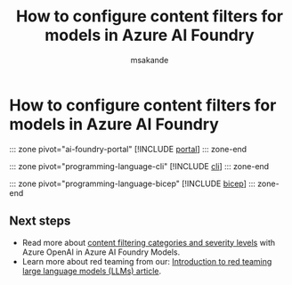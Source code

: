 ﻿---
title: 'How to configure content filters for models in Azure AI Foundry'
titleSuffix: Azure AI Foundry
description: Learn to use and configure the content filters that come with Azure AI Foundry, including getting approval for gated modifications.
ms.service: azure-ai-model-inference
ms.topic: how-to
ms.date: 05/19/2025
author: msakande
ms.author: mopeakande
recommendations: false
ms.custom: ignite-2024, github-universe-2024
zone_pivot_groups: azure-ai-models-deployment
ms.reviewer: fasantia
reviewer: santiagxf
---

# How to configure content filters for models in Azure AI Foundry

::: zone pivot="ai-foundry-portal"
[!INCLUDE [portal](../../foundry-models/includes/configure-content-filters/portal.md)]
::: zone-end

::: zone pivot="programming-language-cli"
[!INCLUDE [cli](../../foundry-models/includes/configure-content-filters/cli.md)]
::: zone-end

::: zone pivot="programming-language-bicep"
[!INCLUDE [bicep](../../foundry-models/includes/configure-content-filters/bicep.md)]
::: zone-end

## Next steps

- Read more about [content filtering categories and severity levels](../../model-inference/concepts/content-filter.md) with Azure OpenAI in Azure AI Foundry Models.
- Learn more about red teaming from our: [Introduction to red teaming large language models (LLMs) article](../../openai/concepts/red-teaming.md).
